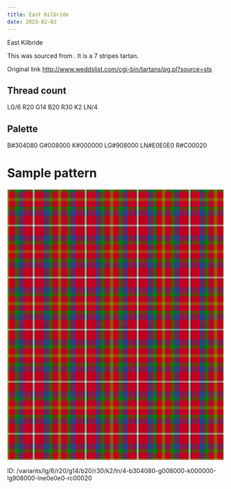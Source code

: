 ```yaml
---
title: East Kilbride
date: 2023-02-02
---
```

East Kilbride

This was sourced from <no value>.  It is a 7 stripes tartan.

Original link http://www.weddslist.com/cgi-bin/tartans/pg.pl?source=sts

## Thread count
LG/6 R20 G14 B20 R30 K2 LN/4

## Palette
B#304080 G#008000 K#000000 LG#908000 LN#E0E0E0 R#C00020

# Sample pattern

![Tartan detail](tartan.png "LG/6 R20 G14 B20 R30 K2 LN/4 tartan")

ID: /variants/lg/6/r20/g14/b20/r30/k2/ln/4-b304080-g008000-k000000-lg908000-lne0e0e0-rc00020